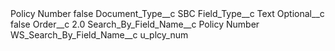 <?xml version="1.0" encoding="UTF-8"?>
<CustomMetadata xmlns="http://soap.sforce.com/2006/04/metadata" xmlns:xsi="http://www.w3.org/2001/XMLSchema-instance" xmlns:xsd="http://www.w3.org/2001/XMLSchema">
    <label>Policy Number</label>
    <protected>false</protected>
    <values>
        <field>Document_Type__c</field>
        <value xsi:type="xsd:string">SBC</value>
    </values>
    <values>
        <field>Field_Type__c</field>
        <value xsi:type="xsd:string">Text</value>
    </values>
    <values>
        <field>Optional__c</field>
        <value xsi:type="xsd:boolean">false</value>
    </values>
    <values>
        <field>Order__c</field>
        <value xsi:type="xsd:double">2.0</value>
    </values>
    <values>
        <field>Search_By_Field_Name__c</field>
        <value xsi:type="xsd:string">Policy Number</value>
    </values>
    <values>
        <field>WS_Search_By_Field_Name__c</field>
        <value xsi:type="xsd:string">u_plcy_num</value>
    </values>
</CustomMetadata>
